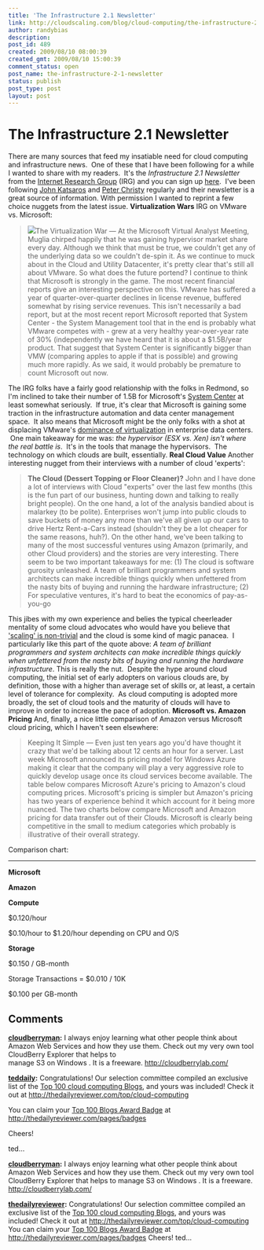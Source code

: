 ```yaml
---
title: 'The Infrastructure 2.1 Newsletter'
link: http://cloudscaling.com/blog/cloud-computing/the-infrastructure-2-1-newsletter/
author: randybias
description: 
post_id: 489
created: 2009/08/10 08:00:39
created_gmt: 2009/08/10 15:00:39
comment_status: open
post_name: the-infrastructure-2-1-newsletter
status: publish
post_type: post
layout: post
---
```


# The Infrastructure 2.1 Newsletter

There are many sources that feed my insatiable need for cloud computing and infrastructure news.  One of these that I have been following for a while I wanted to share with my readers.  It's the _Infrastructure 2.1 Newsletter_ from the [Internet Research Group](http://www.irg-intl.com) (IRG) and you can sign up [here](http://www.irg-intl.com/newsletter_signup2-irg.htm).  I've been following [John Katsaros](http://www.infrastructure2-1.com/john_katsaros/) and [Peter Christy](http://www.infrastructure2-1.com/peter_christy/) regularly and their newsletter is a great source of information. With permission I wanted to reprint a few choice nuggets from the latest issue. **Virtualization Wars** IRG on VMware vs. Microsoft: 

> ![](http://origin.ih.constantcontact.com/fs074/1101654540507/img/39.gif)The Virtualization War — At the Microsoft Virtual Analyst Meeting, Muglia chirped happily that he was gaining hypervisor market share every day. Although we think that must be true, we couldn't get any of the underlying data so we couldn't de-spin it. As we continue to muck about in the Cloud and Utility Datacenter, it's pretty clear that's still all about VMware. So what does the future portend? I continue to think that Microsoft is strongly in the game. The most recent financial reports give an interesting perspective on this. VMware has suffered a year of quarter-over-quarter declines in license revenue, buffered somewhat by rising service revenues. This isn't necessarily a bad report, but at the most recent report Microsoft reported that System Center - the System Management tool that in the end is probably what VMware competes with - grew at a very healthy year-over-year rate of 30% (independently we have heard that it is about a $1.5B/year product. That suggest that System Center is significantly bigger than VMW (comparing apples to apple if that is possible) and growing much more rapidly. As we said, it would probably be premature to count Microsoft out now.

The IRG folks have a fairly good relationship with the folks in Redmond, so I'm inclined to take their number of 1.5B for Microsoft's [System Center](http://www.microsoft.com/systemcenter/en/us/default.aspx) at least somewhat seriously.  If true, it's clear that Microsoft is gaining some traction in the infrastructure automation and data center management space.  It also means that Microsoft might be the only folks with a shot at displacing VMware's [dominance of virtualization](/blog/cloud-computing/bifurcating-clouds) in enterprise data centers.  One main takeaway for me was: _the hypervisor (ESX vs. Xen) isn't where the real battle is_.  It's in the tools that manage the hypervisors.  The technology on which clouds are built, essentially. **Real Cloud Value** Another interesting nugget from their interviews with a number of cloud 'experts': 

> **The Cloud (Dessert Topping or Floor Cleaner)?** John and I have done a lot of interviews with Cloud "experts" over the last few months (this is the fun part of our business, hunting down and talking to really bright people). On the one hand, a lot of the analysis bandied about is malarkey (to be polite). Enterprises won't jump into public clouds to save buckets of money any more than we've all given up our cars to drive Hertz Rent-a-Cars instead (shouldn't they be a lot cheaper for the same reasons, huh?). On the other hand, we've been talking to many of the most successful ventures using Amazon (primarily, and other Cloud providers) and the stories are very interesting. There seem to be two important takeaways for me: (1) The cloud is software gurosity unleashed. A team of brilliant programmers and system architects can make incredible things quickly when unfettered from the nasty bits of buying and running the hardware infrastructure; (2) For speculative ventures, it's hard to beat the economics of pay-as-you-go

This jibes with my own experience and belies the typical cheerleader mentality of some cloud advocates who would have you believe that ['scaling' is non-trivial](/blog/technology/auto-magical-scaling) and the cloud is some kind of magic panacea.  I particularly like this part of the quote above: _A team of brilliant programmers and system architects can make incredible things quickly when unfettered from the nasty bits of buying and running the hardware infrastructure_. This is really the nut.  Despite the hype around cloud computing, the initial set of early adopters on various clouds are, by definition, those with a higher than average set of skills or, at least, a certain level of tolerance for complexity.  As cloud computing is adopted more broadly, the set of cloud tools and the maturity of clouds will have to improve in order to increase the pace of adoption. **Microsoft vs. Amazon Pricing** And, finally, a nice little comparison of Amazon versus Microsoft cloud pricing, which I haven't seen elsewhere: 

> Keeping It Simple — Even just ten years ago you'd have thought it crazy that we'd be talking about 12 cents an hour for a server. Last week Microsoft announced its pricing model for Windows Azure making it clear that the company will play a very aggressive role to quickly develop usage once its cloud services become available. The table below compares Microsoft Azure's pricing to Amazon's cloud computing prices. Microsoft's pricing is simpler but Amazon's pricing has two years of experience behind it which account for it being more nuanced. The two charts below compare Microsoft and Amazon pricing for data transfer out of their Clouds. Microsoft is clearly being competitive in the small to medium categories which probably is illustrative of their overall strategy.

Comparison chart: 

** **

**Microsoft**

**Amazon**

**Compute**

$0.120/hour

$0.10/hour to $1.20/hour depending on CPU and O/S

**Storage**

$0.150 / GB-month

Storage Transactions = $0.010 / 10K

$0.100 per GB-month

## Comments

**[cloudberryman](#233 "2009-08-10 22:37:23"):** I always enjoy learning what other people think about Amazon Web Services and how they use them. Check out my very own tool CloudBerry Explorer that helps to   
manage S3 on Windows . It is a freeware. <http://cloudberrylab.com/>

**[teddaily](#234 "2009-08-18 21:20:59"):** Congratulations! Our selection committee compiled an exclusive list of the [Top 100 cloud computing Blogs](http://thedailyreviewer.com/top/cloud-computing), and yours was included! Check it out at <http://thedailyreviewer.com/top/cloud-computing>  
  
You can claim your [Top 100 Blogs Award Badge](http://thedailyreviewer.com/pages/badges) at <http://thedailyreviewer.com/pages/badges>  
  
Cheers!  
  
ted...

**[cloudberryman](#1047 "2009-08-10 21:37:00"):** I always enjoy learning what other people think about Amazon Web Services and how they use them. Check out my very own tool CloudBerry Explorer that helps to manage S3 on Windows . It is a freeware. http://cloudberrylab.com/

**[thedailyreviewer](#1053 "2009-08-18 20:20:00"):** Congratulations! Our selection committee compiled an exclusive list of the [Top 100 cloud computing Blogs](http://thedailyreviewer.com/top/cloud-computing), and yours was included! Check it out at http://thedailyreviewer.com/top/cloud-computing You can claim your [Top 100 Blogs Award Badge](http://thedailyreviewer.com/pages/badges) at http://thedailyreviewer.com/pages/badges Cheers! ted...

